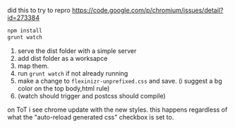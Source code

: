 did this to try to repro https://code.google.com/p/chromium/issues/detail?id=273384


```sh
npm install
grunt watch
```

1. serve the dist folder with a simple server
2. add dist folder as a worksapce
3. map them.
4. run `grunt watch` if not already running
5. make a change to `flexinizr-unprefixed.css` and save. (i suggest a bg color on the top body,html rule)
6. (watch should trigger and postcss should compile)

on ToT i see chrome update with the new styles. this happens regardless of what the "auto-reload generated css" checkbox is set to.
